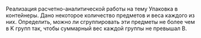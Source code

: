 Реализация расчетно-аналитической работы на тему Упаковка в контейнеры. Дано некоторое количество предметов и веса каждого из них. Определить, можно ли сгруппировать эти предметы не более чем в K групп так, чтобы суммарный вес каждой группы не превышал B.
